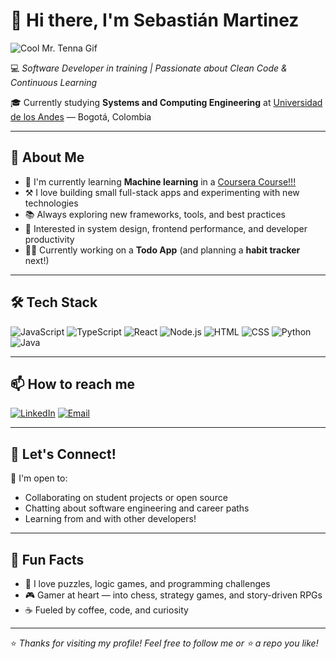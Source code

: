 # 👋 Hi there, I'm **Sebastián Martinez**

![Cool Mr. Tenna Gif](https://i.redd.it/03m0novsfb5f1.gif)

💻 *Software Developer in training | Passionate about Clean Code & Continuous Learning*

🎓 Currently studying **Systems and Computing Engineering** at [Universidad de los Andes](https://www.uniandes.edu.co/) — Bogotá, Colombia

---

## 🚀 About Me

- 🌱 I'm currently learning **Machine learning** in a [Coursera Course!!!](https://www.coursera.org/learn/machine-learning)
- ⚒️ I love building small full-stack apps and experimenting with new technologies
- 📚 Always exploring new frameworks, tools, and best practices
- 🧠 Interested in system design, frontend performance, and developer productivity
- 👨‍💻 Currently working on a **Todo App** (and planning a **habit tracker** next!)

---

## 🛠 Tech Stack

![JavaScript](https://img.shields.io/badge/-JavaScript-F7DF1E?logo=javascript&logoColor=black&style=flat-square)
![TypeScript](https://img.shields.io/badge/-TypeScript-3178C6?logo=typescript&logoColor=white&style=flat-square)
![React](https://img.shields.io/badge/-React-61DAFB?logo=react&logoColor=black&style=flat-square)
![Node.js](https://img.shields.io/badge/-Node.js-339933?logo=nodedotjs&logoColor=white&style=flat-square)
![HTML](https://img.shields.io/badge/-HTML5-E34F26?logo=html5&logoColor=white&style=flat-square)
![CSS](https://img.shields.io/badge/-CSS3-1572B6?logo=css3&logoColor=white&style=flat-square)
![Python](https://img.shields.io/badge/-Python-3776AB?logo=python&logoColor=white&style=flat-square)
![Java](https://img.shields.io/badge/-Java-007396?logo=java&logoColor=white&style=flat-square)

---

## 📫 How to reach me

[![LinkedIn](https://img.shields.io/badge/-SebasMar-blue?style=flat-square&logo=Linkedin&logoColor=white&link=https://www.linkedin.com/in/sebasmar/)](https://www.linkedin.com/in/sebasmar/)
[![Email](https://img.shields.io/badge/-arsebmar@outlook.com-c14438?style=flat-square&logo=Microsoft-Outlook&logoColor=white)](mailto:arsebmar@outlook.com)

---

## 🤝 Let's Connect!

💬 I'm open to:
- Collaborating on student projects or open source
- Chatting about software engineering and career paths
- Learning from and with other developers!

---

## 🎯 Fun Facts

- 🧩 I love puzzles, logic games, and programming challenges
- 🎮 Gamer at heart — into chess, strategy games, and story-driven RPGs
- ☕ Fueled by coffee, code, and curiosity

---

⭐️ *Thanks for visiting my profile! Feel free to follow me or ⭐️ a repo you like!*
